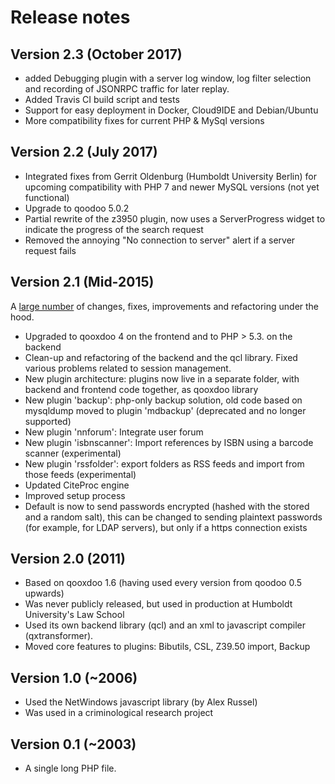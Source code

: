 # Release notes

## Version 2.3 (October 2017)
- added Debugging plugin with a server log window, log filter selection and recording of 
  JSONRPC traffic for later replay.
- Added Travis CI build script and tests
- Support for easy deployment in Docker, Cloud9IDE and Debian/Ubuntu
- More compatibility fixes for current PHP & MySql versions

## Version 2.2 (July 2017)
- Integrated fixes from Gerrit Oldenburg (Humboldt University Berlin) for 
  upcoming compatibility with PHP 7 and newer MySQL versions (not yet functional)
- Upgrade to qoodoo 5.0.2
- Partial rewrite of the z3950 plugin, now uses a ServerProgress widget to indicate
  the progress of the search request
- Removed the annoying "No connection to server" alert if a server request fails

## Version 2.1 (Mid-2015)
A [large number](https://github.com/cboulanger/bibliograph/issues?q=milestone%3Av2.1+is%3Aclosed)
of changes, fixes, improvements and refactoring under the hood.
- Upgraded to qooxdoo 4 on the frontend and to PHP > 5.3. on the backend
- Clean-up and refactoring of the backend and the qcl library. Fixed various problems 
  related to session management.
- New plugin architecture: plugins now live in a separate folder, with backend and
  frontend code together, as qooxdoo library
- New plugin 'backup': php-only backup solution, old code based on mysqldump moved
  to plugin 'mdbackup' (deprecated and no longer supported) 
- New plugin 'nnforum': Integrate user forum
- New plugin 'isbnscanner': Import references by ISBN using a barcode scanner (experimental)
- New plugin 'rssfolder': export folders as RSS feeds and import from those feeds (experimental)
- Updated CiteProc engine
- Improved setup process
- Default is now to send passwords encrypted (hashed with the stored and a random salt), this
  can be changed to sending plaintext passwords (for example, for LDAP servers), but only if
  a https connection exists

## Version 2.0 (2011)
- Based on qooxdoo 1.6 (having used every version from qoodoo 0.5 upwards)
- Was never publicly released, but used in production at Humboldt University's Law School
- Used its own backend library (qcl) and an xml to javascript compiler (qxtransformer).
- Moved core features to plugins: Bibutils, CSL, Z39.50 import, Backup

## Version 1.0 (~2006)
- Used the NetWindows javascript library (by Alex Russel)
- Was used in a criminological research project

## Version 0.1 (~2003)
- A single long PHP file.